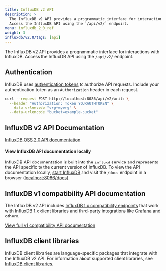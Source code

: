 ```yaml
---
title: InfluxDB v2 API
description: >
  The InfluxDB v2 API provides a programmatic interface for interactions with InfluxDB.
  Access the InfluxDB API using the `/api/v2/` endpoint.
menu: influxdb_2_0_ref
weight: 3
influxdb/v2.0/tags: [api]
---
```


The InfluxDB v2 API provides a programmatic interface for interactions with InfluxDB.
Access the InfluxDB API using the `/api/v2/` endpoint.

## Authentication
InfluxDB uses [authentication tokens](/influxdb/v2.0/security/tokens/) to authorize API requests.
Include your authentication token as an `Authorization` header in each request.

```sh
curl --request POST http://localhost:8086/api/v2/write \
  --header "Authorization: Token YOURAUTHTOKEN" \
  --data-urlencode "org=myorg" \
  --data-urlencode "bucket=example-bucket"
```

## InfluxDB v2 API Documentation
<a class="btn" href="/influxdb/v2.0/api/">InfluxDB OSS 2.0 API documentation</a>

#### View InfluxDB API documentation locally
InfluxDB API documentation is built into the `influxd` service and represents
the API specific to the current version of InfluxDB.
To view the API documentation locally, [start InfluxDB](/influxdb/v2.0/get-started/#start-influxdb)
and visit the `/docs` endpoint in a browser ([localhost:8086/docs](http://localhost:8086/docs)).

## InfluxDB v1 compatibility API documentation
The InfluxDB v2 API includes [InfluxDB 1.x compatibility endpoints](/influxdb/v2.0/reference/api/influxdb-1x/)
that work with InfluxDB 1.x client libraries and third-party integrations like
[Grafana](https://grafana.com) and others.

<a class="btn" href="/influxdb/v2.0/api/v1-compatibility/">View full v1 compatibility API documentation</a>

## InfluxDB client libraries
InfluxDB client libraries are language-specific packages that integrate with the InfluxDB v2 API.
For information about supported client libraries, see [InfluxDB client libraries](/influxdb/v2.0/tools/client-libraries/).
